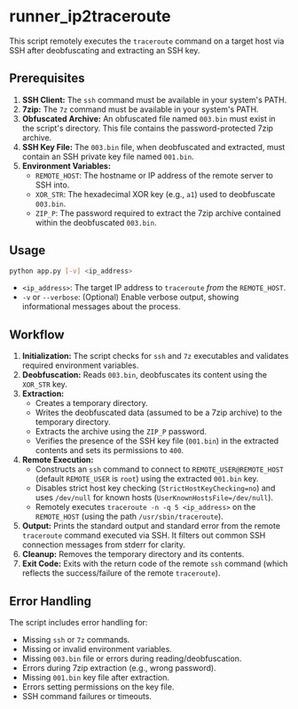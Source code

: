 # runner_ip2traceroute

This script remotely executes the `traceroute` command on a target host via SSH after deobfuscating and extracting an SSH key.

## Prerequisites

1.  **SSH Client:** The `ssh` command must be available in your system's PATH.
2.  **7zip:** The `7z` command must be available in your system's PATH.
3.  **Obfuscated Archive:** An obfuscated file named `003.bin` must exist in the script's directory. This file contains the password-protected 7zip archive.
4.  **SSH Key File:** The `003.bin` file, when deobfuscated and extracted, must contain an SSH private key file named `001.bin`.
5.  **Environment Variables:**
    *   `REMOTE_HOST`: The hostname or IP address of the remote server to SSH into.
    *   `XOR_STR`: The hexadecimal XOR key (e.g., `a1`) used to deobfuscate `003.bin`.
    *   `ZIP_P`: The password required to extract the 7zip archive contained within the deobfuscated `003.bin`.

## Usage

```bash
python app.py [-v] <ip_address>
```

*   `<ip_address>`: The target IP address to `traceroute` *from* the `REMOTE_HOST`.
*   `-v` or `--verbose`: (Optional) Enable verbose output, showing informational messages about the process.

## Workflow

1.  **Initialization:** The script checks for `ssh` and `7z` executables and validates required environment variables.
2.  **Deobfuscation:** Reads `003.bin`, deobfuscates its content using the `XOR_STR` key.
3.  **Extraction:**
    *   Creates a temporary directory.
    *   Writes the deobfuscated data (assumed to be a 7zip archive) to the temporary directory.
    *   Extracts the archive using the `ZIP_P` password.
    *   Verifies the presence of the SSH key file (`001.bin`) in the extracted contents and sets its permissions to `400`.
4.  **Remote Execution:**
    *   Constructs an `ssh` command to connect to `REMOTE_USER@REMOTE_HOST` (default `REMOTE_USER` is `root`) using the extracted `001.bin` key.
    *   Disables strict host key checking (`StrictHostKeyChecking=no`) and uses `/dev/null` for known hosts (`UserKnownHostsFile=/dev/null`).
    *   Remotely executes `traceroute -n -q 5 <ip_address>` on the `REMOTE_HOST` (using the path `/usr/sbin/traceroute`).
5.  **Output:** Prints the standard output and standard error from the remote `traceroute` command executed via SSH. It filters out common SSH connection messages from stderr for clarity.
6.  **Cleanup:** Removes the temporary directory and its contents.
7.  **Exit Code:** Exits with the return code of the remote `ssh` command (which reflects the success/failure of the remote `traceroute`).

## Error Handling

The script includes error handling for:
*   Missing `ssh` or `7z` commands.
*   Missing or invalid environment variables.
*   Missing `003.bin` file or errors during reading/deobfuscation.
*   Errors during 7zip extraction (e.g., wrong password).
*   Missing `001.bin` key file after extraction.
*   Errors setting permissions on the key file.
*   SSH command failures or timeouts.